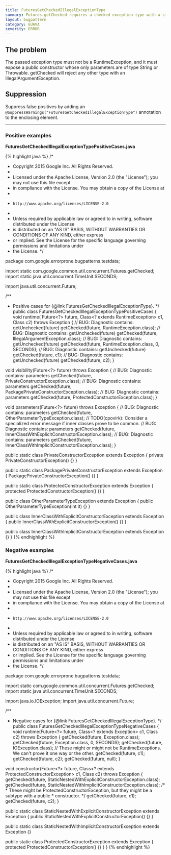 ```yaml
---
title: FuturesGetCheckedIllegalExceptionType
summary: Futures.getChecked requires a checked exception type with a standard constructor.
layout: bugpattern
category: GUAVA
severity: ERROR
---
```


<!--
*** AUTO-GENERATED, DO NOT MODIFY ***
To make changes, edit the @BugPattern annotation or the explanation in docs/bugpattern.
-->

## The problem
The passed exception type must not be a RuntimeException, and it must expose a public constructor whose only parameters are of type String or Throwable. getChecked will reject any other type with an IllegalArgumentException.

## Suppression
Suppress false positives by adding an `@SuppressWarnings("FuturesGetCheckedIllegalExceptionType")` annotation to the enclosing element.

----------

### Positive examples
__FuturesGetCheckedIllegalExceptionTypePositiveCases.java__

{% highlight java %}
/*
 * Copyright 2015 Google Inc. All Rights Reserved.
 *
 * Licensed under the Apache License, Version 2.0 (the "License"); you may not use this file except
 * in compliance with the License. You may obtain a copy of the License at
 *
 *     http://www.apache.org/licenses/LICENSE-2.0
 *
 * Unless required by applicable law or agreed to in writing, software distributed under the License
 * is distributed on an "AS IS" BASIS, WITHOUT WARRANTIES OR CONDITIONS OF ANY KIND, either express
 * or implied. See the License for the specific language governing permissions and limitations under
 * the License.
 */

package com.google.errorprone.bugpatterns.testdata;

import static com.google.common.util.concurrent.Futures.getChecked;
import static java.util.concurrent.TimeUnit.SECONDS;

import java.util.concurrent.Future;

/**
 * Positive cases for {@link FuturesGetCheckedIllegalExceptionType}.
 */
public class FuturesGetCheckedIllegalExceptionTypePositiveCases {
  <T extends RuntimeException> void runtime(
      Future<?> future, Class<? extends RuntimeException> c1, Class<T> c2) throws Exception {
    // BUG: Diagnostic contains: getUnchecked(future)
    getChecked(future, RuntimeException.class);
    // BUG: Diagnostic contains: getUnchecked(future)
    getChecked(future, IllegalArgumentException.class);
    // BUG: Diagnostic contains: getUnchecked(future)
    getChecked(future, RuntimeException.class, 0, SECONDS);
    // BUG: Diagnostic contains: getUnchecked(future)
    getChecked(future, c1);
    // BUG: Diagnostic contains: getUnchecked(future)
    getChecked(future, c2);
  }

  void visibility(Future<?> future) throws Exception {
    // BUG: Diagnostic contains: parameters
    getChecked(future, PrivateConstructorException.class);
    // BUG: Diagnostic contains: parameters
    getChecked(future, PackagePrivateConstructorException.class);
    // BUG: Diagnostic contains: parameters
    getChecked(future, ProtectedConstructorException.class);
  }

  void parameters(Future<?> future) throws Exception {
    // BUG: Diagnostic contains: parameters
    getChecked(future, OtherParameterTypeException.class);
    // TODO(cpovirk): Consider a specialized error message if inner classes prove to be common.
    // BUG: Diagnostic contains: parameters
    getChecked(future, InnerClassWithExplicitConstructorException.class);
    // BUG: Diagnostic contains: parameters
    getChecked(future, InnerClassWithImplicitConstructorException.class);
  }

  public static class PrivateConstructorException extends Exception {
    private PrivateConstructorException() {}
  }

  public static class PackagePrivateConstructorException extends Exception {
    PackagePrivateConstructorException() {}
  }

  public static class ProtectedConstructorException extends Exception {
    protected ProtectedConstructorException() {}
  }

  public class OtherParameterTypeException extends Exception {
    public OtherParameterTypeException(int it) {}
  }

  public class InnerClassWithExplicitConstructorException extends Exception {
    public InnerClassWithExplicitConstructorException() {}
  }

  public class InnerClassWithImplicitConstructorException extends Exception {}
}
{% endhighlight %}

### Negative examples
__FuturesGetCheckedIllegalExceptionTypeNegativeCases.java__

{% highlight java %}
/*
 * Copyright 2015 Google Inc. All Rights Reserved.
 *
 * Licensed under the Apache License, Version 2.0 (the "License"); you may not use this file except
 * in compliance with the License. You may obtain a copy of the License at
 *
 *     http://www.apache.org/licenses/LICENSE-2.0
 *
 * Unless required by applicable law or agreed to in writing, software distributed under the License
 * is distributed on an "AS IS" BASIS, WITHOUT WARRANTIES OR CONDITIONS OF ANY KIND, either express
 * or implied. See the License for the specific language governing permissions and limitations under
 * the License.
 */

package com.google.errorprone.bugpatterns.testdata;

import static com.google.common.util.concurrent.Futures.getChecked;
import static java.util.concurrent.TimeUnit.SECONDS;

import java.io.IOException;
import java.util.concurrent.Future;

/**
 * Negative cases for {@link FuturesGetCheckedIllegalExceptionType}.
 */
public class FuturesGetCheckedIllegalExceptionTypeNegativeCases {
  <T extends Exception> void runtime(Future<?> future, Class<? extends Exception> c1, Class<T> c2)
      throws Exception {
    getChecked(future, Exception.class);
    getChecked(future, Exception.class, 0, SECONDS);
    getChecked(future, IOException.class);
    // These might or might not be RuntimeExceptions. We can't prove it one way or the other.
    getChecked(future, c1);
    getChecked(future, c2);
    getChecked(future, null);
  }

  <T extends ProtectedConstructorException> void constructor(Future<?> future,
      Class<? extends ProtectedConstructorException> c1, Class<T> c2) throws Exception {
    getChecked(future, StaticNestedWithExplicitConstructorException.class);
    getChecked(future, StaticNestedWithImplicitConstructorException.class);
    /*
     * These might be ProtectedConstructorException, but they might be a subtype with a public
     * constructor.
     */
    getChecked(future, c1);
    getChecked(future, c2);
  }

  public static class StaticNestedWithExplicitConstructorException extends Exception {
    public StaticNestedWithExplicitConstructorException() {}
  }

  public static class StaticNestedWithImplicitConstructorException extends Exception {}

  public static class ProtectedConstructorException extends Exception {
    protected ProtectedConstructorException() {}
  }
}
{% endhighlight %}

